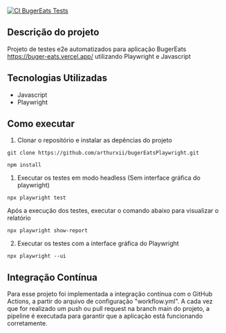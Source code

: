 [![CI BugerEats Tests](https://github.com/arthurxii/bugerEatsPlaywright/actions/workflows/workflow.yml/badge.svg)](https://github.com/arthurxii/bugerEatsPlaywright/actions/workflows/workflow.yml)
## Descrição do projeto

Projeto de testes e2e automatizados para aplicação BugerEats https://buger-eats.vercel.app/ utilizando Playwright e Javascript

## Tecnologias Utilizadas
- Javascript
- Playwright

## Como executar 

1. Clonar o repositório e instalar as depências do projeto
```
git clone https://github.com/arthurxii/bugerEatsPlaywright.git
```

```
npm install
```

1. Executar os testes em modo headless (Sem interface gráfica do playwright)
```
npx playwright test
```

Após a execução dos testes, executar o comando abaixo para visualizar o relatório
```
npx playwright show-report
```

2. Executar os testes com a interface gráfica do Playwright
```
npx playwright --ui
```

## Integração Contínua

Para esse projeto foi implementada a integração contínua com o GitHub Actions, a partir do arquivo de configuração "workflow.yml". A cada vez que for realizado um push ou pull request na branch main do projeto, a pipeline é executada para garantir que a aplicação está funcionando corretamente.
